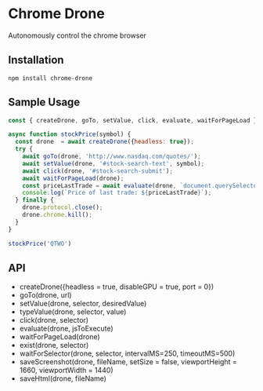 # Chrome Drone

Autonomously control the chrome browser

## Installation

`npm install chrome-drone`

## Sample Usage

``` js
const { createDrone, goTo, setValue, click, evaluate, waitForPageLoad } = require('chrome-drone');

async function stockPrice(symbol) {
  const drone  = await createDrone({headless: true});
  try {
    await goTo(drone, 'http://www.nasdaq.com/quotes/');
    await setValue(drone, '#stock-search-text', symbol);
    await click(drone, '#stock-search-submit');
    await waitForPageLoad(drone);
    const priceLastTrade = await evaluate(drone, `document.querySelector('#qwidget_lastsale').innerText`);
    console.log(`Price of last trade: ${priceLastTrade}`);
  } finally {
    drone.protocol.close();
    drone.chrome.kill();
  }
}

stockPrice('QTWO')
```

## API

- createDrone({headless = true, disableGPU = true, port = 0})
- goTo(drone, url)
- setValue(drone, selector, desiredValue)
- typeValue(drone, selector, value)
- click(drone, selector)
- evaluate(drone, jsToExecute)
- waitForPageLoad(drone)
- exist(drone, selector)
- waitForSelector(drone, selector, intervalMS=250, timeoutMS=500)
- saveScreenshot(drone, fileName, setSize = false, viewportHeight = 1660, viewportWidth = 1440)
- saveHtml(drone, fileName)
